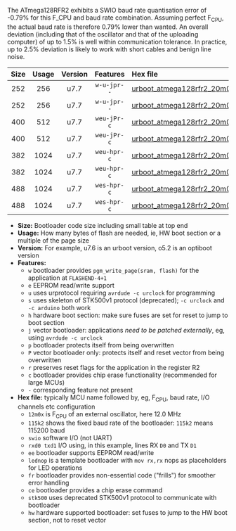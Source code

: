 The ATmega128RFR2 exhibits a SWIO baud rate quantisation error of -0.79% for this F_CPU and baud rate combination. Assuming perfect F<sub>CPU</sub>, the actual baud rate is therefore 0.79% lower than wanted. An overall deviation (including that of the oscillator and that of the uploading computer) of up to 1.5% is well within communication tolerance. In practice, up to 2.5% deviation is likely to work with short cables and benign line noise.

|Size|Usage|Version|Features|Hex file|
|:-:|:-:|:-:|:-:|:--|
|252|256|u7.7|`w-u-jpr--`|[urboot_atmega128rfr2_20m0x_+576k0_swio_rxd2_txd3.hex](https://raw.githubusercontent.com/stefanrueger/urboot.hex/main/mcus/atmega128rfr2/external_oscillator/fcpu_20m0x/br_+576k0/urboot_atmega128rfr2_20m0x_+576k0_swio_rxd2_txd3.hex)|
|252|256|u7.7|`w-u-jpr--`|[urboot_atmega128rfr2_20m0x_+576k0_swio_rxe0_txe1.hex](https://raw.githubusercontent.com/stefanrueger/urboot.hex/main/mcus/atmega128rfr2/external_oscillator/fcpu_20m0x/br_+576k0/urboot_atmega128rfr2_20m0x_+576k0_swio_rxe0_txe1.hex)|
|400|512|u7.7|`weu-jPr-c`|[urboot_atmega128rfr2_20m0x_+576k0_swio_rxd2_txd3_ee_lednop_fr_ce.hex](https://raw.githubusercontent.com/stefanrueger/urboot.hex/main/mcus/atmega128rfr2/external_oscillator/fcpu_20m0x/br_+576k0/urboot_atmega128rfr2_20m0x_+576k0_swio_rxd2_txd3_ee_lednop_fr_ce.hex)|
|400|512|u7.7|`weu-jPr-c`|[urboot_atmega128rfr2_20m0x_+576k0_swio_rxe0_txe1_ee_lednop_fr_ce.hex](https://raw.githubusercontent.com/stefanrueger/urboot.hex/main/mcus/atmega128rfr2/external_oscillator/fcpu_20m0x/br_+576k0/urboot_atmega128rfr2_20m0x_+576k0_swio_rxe0_txe1_ee_lednop_fr_ce.hex)|
|382|1024|u7.7|`weu-hpr-c`|[urboot_atmega128rfr2_20m0x_+576k0_swio_rxd2_txd3_ee_lednop_fr_ce_hw.hex](https://raw.githubusercontent.com/stefanrueger/urboot.hex/main/mcus/atmega128rfr2/external_oscillator/fcpu_20m0x/br_+576k0/urboot_atmega128rfr2_20m0x_+576k0_swio_rxd2_txd3_ee_lednop_fr_ce_hw.hex)|
|382|1024|u7.7|`weu-hpr-c`|[urboot_atmega128rfr2_20m0x_+576k0_swio_rxe0_txe1_ee_lednop_fr_ce_hw.hex](https://raw.githubusercontent.com/stefanrueger/urboot.hex/main/mcus/atmega128rfr2/external_oscillator/fcpu_20m0x/br_+576k0/urboot_atmega128rfr2_20m0x_+576k0_swio_rxe0_txe1_ee_lednop_fr_ce_hw.hex)|
|488|1024|u7.7|`wes-hpr-c`|[urboot_atmega128rfr2_20m0x_+576k0_swio_rxd2_txd3_ee_lednop_fr_ce_stk500_hw.hex](https://raw.githubusercontent.com/stefanrueger/urboot.hex/main/mcus/atmega128rfr2/external_oscillator/fcpu_20m0x/br_+576k0/urboot_atmega128rfr2_20m0x_+576k0_swio_rxd2_txd3_ee_lednop_fr_ce_stk500_hw.hex)|
|488|1024|u7.7|`wes-hpr-c`|[urboot_atmega128rfr2_20m0x_+576k0_swio_rxe0_txe1_ee_lednop_fr_ce_stk500_hw.hex](https://raw.githubusercontent.com/stefanrueger/urboot.hex/main/mcus/atmega128rfr2/external_oscillator/fcpu_20m0x/br_+576k0/urboot_atmega128rfr2_20m0x_+576k0_swio_rxe0_txe1_ee_lednop_fr_ce_stk500_hw.hex)|

- **Size:** Bootloader code size including small table at top end
- **Usage:** How many bytes of flash are needed, ie, HW boot section or a multiple of the page size
- **Version:** For example, u7.6 is an urboot version, o5.2 is an optiboot version
- **Features:**
  + `w` bootloader provides `pgm_write_page(sram, flash)` for the application at `FLASHEND-4+1`
  + `e` EEPROM read/write support
  + `u` uses urprotocol requiring `avrdude -c urclock` for programming
  + `s` uses skeleton of STK500v1 protocol (deprecated); `-c urclock` and `-c arduino` both work
  + `h` hardware boot section: make sure fuses are set for reset to jump to boot section
  + `j` vector bootloader: applications *need to be patched externally*, eg, using `avrdude -c urclock`
  + `p` bootloader protects itself from being overwritten
  + `P` vector bootloader only: protects itself and reset vector from being overwritten
  + `r` preserves reset flags for the application in the register R2
  + `c` bootloader provides chip erase functionality (recommended for large MCUs)
  + `-` corresponding feature not present
- **Hex file:** typically MCU name followed by, eg, F<sub>CPU</sub>, baud rate, I/O channels etc configuration
  + `12m0x` is F<sub>CPU</sub> of an external oscillator, here 12.0 MHz
  + `115k2` shows the fixed baud rate of the bootloader: `115k2` means 115200 baud
  + `swio` software I/O (not UART)
  + `rxd0 txd1` I/O using, in this example, lines RX `D0` and TX `D1`
  + `ee` bootloader supports EEPROM read/write
  + `lednop` is a template bootloader with `mov rx,rx` nops as placeholders for LED operations
  + `fr` bootloader provides non-essential code ("frills") for smoother error handling
  + `ce` bootloader provides a chip erase command
  + `stk500` uses deprecated STK500v1 protocol to communicate with bootloader
  + `hw` hardware supported bootloader: set fuses to jump to the HW boot section, not to reset vector
